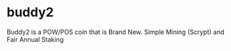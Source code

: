 # buddy2
Buddy2 is a POW/POS coin that is Brand New. Simple Mining (Scrypt) and Fair Annual Staking
